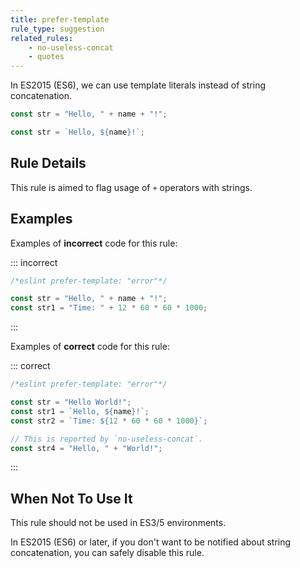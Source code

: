 ```yaml
---
title: prefer-template
rule_type: suggestion
related_rules:
    - no-useless-concat
    - quotes
---
```


In ES2015 (ES6), we can use template literals instead of string concatenation.

```js
const str = "Hello, " + name + "!";
```

```js
const str = `Hello, ${name}!`;
```

## Rule Details

This rule is aimed to flag usage of `+` operators with strings.

## Examples

Examples of **incorrect** code for this rule:

::: incorrect

```js
/*eslint prefer-template: "error"*/

const str = "Hello, " + name + "!";
const str1 = "Time: " + 12 * 60 * 60 * 1000;
```

:::

Examples of **correct** code for this rule:

::: correct

```js
/*eslint prefer-template: "error"*/

const str = "Hello World!";
const str1 = `Hello, ${name}!`;
const str2 = `Time: ${12 * 60 * 60 * 1000}`;

// This is reported by `no-useless-concat`.
const str4 = "Hello, " + "World!";
```

:::

## When Not To Use It

This rule should not be used in ES3/5 environments.

In ES2015 (ES6) or later, if you don't want to be notified about string concatenation, you can safely disable this rule.
